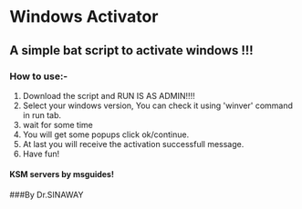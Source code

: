 # Windows Activator
## A simple bat script to activate windows !!!
### How to use:-
1. Download the script and RUN IS AS ADMIN!!!!
2. Select your windows version, You can check it using 'winver' command in run tab.
3. wait for some time
4. You will get some popups click ok/continue.
5. At last you will receive the activation successfull message.
6. Have fun!
#### KSM servers by msguides!


###By Dr.SINAWAY

